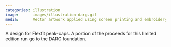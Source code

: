 ```yaml
---
categories: illustration
image:      images/illustration-darg.gif
media:      Vector artwork applied using screen printing and embroidery.
---
```

A design for Flexfit peak-caps. A portion of the proceeds for this limited 
edition run go to the DARG foundation. 
